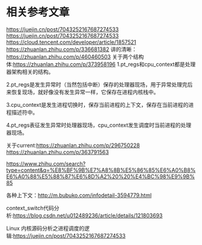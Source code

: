 # 相关参考文章
https://juejin.cn/post/7043252167687274533  
https://juejin.cn/post/7043252167687274533  
https://cloud.tencent.com/developer/article/1857521
https://zhuanlan.zhihu.com/p/336681382
讲的清晰：https://zhuanlan.zhihu.com/p/460460503
关于两个结构体:https://zhuanlan.zhihu.com/p/373958196
1.pt_regs和cpu_context都是处理器架构相关的结构。

2.pt_regs是发生异常时（当然包括中断）保存的处理器现场，用于异常处理完后来恢复现场，就好像没有发生异常一样，它保存在进程内核栈中。

3.cpu_context是发生进程切换时，保存当前进程的上下文，保存在当前进程的进程描述符中。

4.pt_regs表征发生异常时处理器现场，cpu_context发生调度时当前进程的处理器现场。


关于current:https://zhuanlan.zhihu.com/p/296750228
https://zhuanlan.zhihu.com/p/363791563

https://www.zhihu.com/search?type=content&q=%E8%BF%9B%E7%A8%8B%E5%86%85%E6%A0%B8%E6%A0%88%E5%88%87%E6%8D%A2%20%20%E4%BC%98%E9%9B%85

各种上下文：http://m.bubuko.com/infodetail-3594779.html

 context_switch代码分析:https://blog.csdn.net/u012489236/article/details/121803693

 Linux 内核源码分析之进程调度的逻辑:https://juejin.cn/post/7043252167687274533